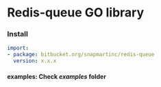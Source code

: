 # Redis-queue GO library

### Install
```yaml
import:
- package: bitbucket.org/snapmartinc/redis-queue
  version: x.x.x
```

#### examples: Check *examples* folder